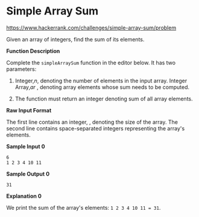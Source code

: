 # Simple Array Sum

https://www.hackerrank.com/challenges/simple-array-sum/problem

Given an array of integers, find the sum of its elements.

**Function Description**

Complete the `simpleArraySum` function in the editor below. It has two parameters:

1.  Integer,_n_, denoting the number of elements in the input array.
    Integer Array,_ar_ , denoting array elements whose sum needs to be computed.

1.  The function must return an integer denoting sum of all array elements.

**Raw Input Format**

The first line contains an integer, , denoting the size of the array.
The second line contains space-separated integers representing the array's elements.

**Sample Input 0**

```
6
1 2 3 4 10 11
```

**Sample Output 0**

```
31
```

**Explanation 0**

We print the sum of the array's elements: `1 2 3 4 10 11 = 31`.
